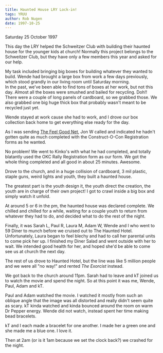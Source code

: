 ```yaml
---
title: Haunted House LRY Lock-in!
tags: YRUU
author: Rob Nugen
date: 1997-10-25
---
```


<p class=date>Saturday 25 October 1997</p>

<p>
This day the LRY helped the Schweitzer Club with building their haunted house for the younger kids at church! Normally this project belongs to the Schweitzer Club, but they have only a few members this year and asked for our help.
<p>
My task included bringing big boxes for building whatever they wanted to build. Wende had brought a large box from work a few days previously, which stood grandly in our living room until Saturday morning.<br>
In the past, we've been able to find tons of boxes at her work, but not this day. Almost all the boxes were smushed and bailed for recycling.  Doh!! There were a couple of long panels of cardboard, so we grabbed those. We also grabbed one big huge thick box that probably wasn't meant to be recycled just yet.
<p>
Wende stayed at work cause she had to work, and I drove our box collection back home to get everything else ready for the day.
<p>
As I was sending <a href="/writing/old/fgnet/index.html">The Feel Good Net</a>, Jon W called and indicated he hadn't gotten quite as much completed with the Construct-O-Con Registration forms as he wanted.
<p>
No problem! We went to Kinko's with what he had completed, and totally blatantly used the OKC Rally Registration form as our form. We got the whole thing completed and all good in about 25 minutes.  Awesome.
<p>
Drove to the church, and in a huge collision of cardboard, 3 mil plastic, staple guns, weird lights and youth, they built a haunted house. 
<p>
The greatest part is the youth design it, the youth direct the creation, the youth are in charge of their own project! I got to crawl inside a big box and simply watch it unfold.
<p>
At around 5 or 6 in the pm, the haunted house was declared complete. We chilled and chilled for a while, waiting for a couple youth to return from whatever they had to do, and decided what to do the rest of the night.
<p>
Finally, it was Sarah L, Paul R, Laura M, Adam W, Wende and I who went to 59 Diner to munch before we cruised out to The Haunted Hotel. Unfortunately, Laura began to feel blechy and had to call her parental units to come pick her up. I finished my Diner Salad and went outside with her to wait. We intended good health for her, and hoped she'd be able to come see us at church the next day.
<p>
The rest of us drove to Haunted Hotel, but the line was like 5 million people and we were all "no way!" and rented <em>The Exorcist</em> instead.
<p>
We got back to the church around 11pm. Sarah had to leave and kT joined us to watch the movie and spend the night. So at this point it was me, Wende, Paul, Adam and kT.
<p>
Paul and Adam watched the movie. I watched it mostly from such an oblique angle that the image was all distorted and really didn't seem quite as scary. kT kinda watched and kinda bounced around the room on warm Dr Pepper energy. Wende did not watch, instead spent her time making bead bracelets.
<p>
kT and I each made a bracelet for one another. I made her a green one and she made me a blue one. I love it.
<p>
Then at 2am (or is it 1am because we set the clock back?) we crashed for the night.
<p>

